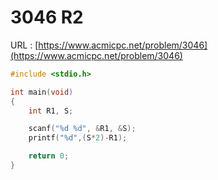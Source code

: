 # 3046 R2

URL : [https://www.acmicpc.net/problem/3046](https://www.acmicpc.net/problem/3046)

```c
#include <stdio.h>

int main(void)
{
    int R1, S;

    scanf("%d %d", &R1, &S);
    printf("%d",(S*2)-R1);

    return 0;
}
```